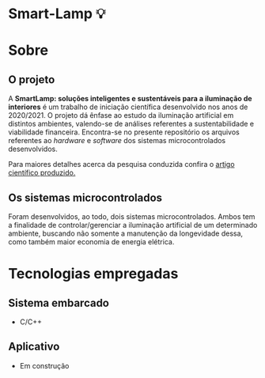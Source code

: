 # Smart-Lamp 💡 
# Sobre 
## O projeto 
A **SmartLamp: soluções inteligentes e sustentáveis para a iluminação de interiores** é um trabalho de iniciação científica desenvolvido nos anos de 2020/2021. O projeto dá ênfase ao estudo da iluminação artificial em distintos ambientes, valendo-se de análises referentes a sustentabilidade e viabilidade financeira. Encontra-se no presente repositório os arquivos referentes ao *hardware* e *software* dos sistemas microcontrolados desenvolvidos. 

Para maiores detalhes acerca da pesquisa conduzida confira o [artigo científico produzido.]()

## Os sistemas microcontrolados
Foram desenvolvidos, ao todo, dois sistemas microcontrolados. Ambos tem a finalidade de controlar/gerenciar a iluminação artificial de um determinado ambiente, buscando não somente a manutenção da longevidade dessa, como também maior economia de energia elétrica. 
# Tecnologias empregadas 
## Sistema embarcado 
- C/C++ 
## Aplicativo 
- Em construção
